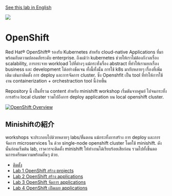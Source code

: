[See this lab in English](./README.md)

<img src="https://avatars1.githubusercontent.com/u/38341030?s=150&v=4">

# OpenShift

Red Hat® OpenShift® รองรับ Kubernetes สำหรับ cloud-native Applications ที่มาพร้อมกับตวามปลอดภัยระดับ enterprise. ถึงแม้ว่า kubernetes ช่วยให้เราไม่ต้องกังวลเรื่อง scalability, การกระจาย workload ไปที่ต่างๆ แม้กระทั่งเรื่อง abstract ที่ทำให้เราแยกเรื่อง business และ development ได้อย่างชัดเจน ทั้งนี้ทั้งนั้น การใช้ k8s มากับหลายๆ เรื่องที่เพิ่มเติม เช่นกาติดตั้ง การ deploy และการจัดการ cluster. ซึ่ง Openshfit เป็น tool ที่ทำให้การใช้งาน containerization + orchestraction tool นี้ง่ายขึ้น

Repository นี้ เป็นที่รวม content สำหรับ minishift workshop เริ่มตันจากศูนย์ ไปจนกระทั้งการสร้าง local cluster รวมไปถึงการ deploy application บน local openshift cluster. 

[![OpenShift Overview](https://www.openshift.com/hubfs/video_Red-Hat-OpenShift-overview.jpg)](https://www.youtube.com/watch?v=5dwMrFxq8sU)

## Minishiftの紹介

workshops จะประกอบไปด้วยหลายๆ labs/ขั้นตอน แม้กระทั้งการสร้าง การ deploy และการจัดการ microservices ใน ด้วย single-node openshift cluster โดยใช้ minishift. ดังนั้นก่อนเริ่มต้น lab, เราควรจะติดตั้ง minishift ให้ทำงานได้เรียบร้อยเสียก่อน รวมไปทั้งขึ้นตอนการเครียมความพร้อมอื่นๆ ด้วย.

- [ติดตั้ง](./workshop/README-th.md)
- [Lab 1 OpenShift สร้าง projects](./workshop/Lab1/README-th.md)
- [Lab 2 OpenShift สร้าง applications](./workshop/Lab2/README-th.md)
- [Lab 3 OpenShift จัดการ applications](./workshop/Lab3/README-th.md)
- [Lab 4 OpenShift เปิดเผย applications](./workshop/Lab4/README-th.md)
